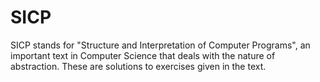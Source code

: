 # SICP
SICP stands for "Structure and Interpretation of Computer Programs", an important text in Computer Science that deals with the nature of abstraction. These are solutions to exercises given in the text.